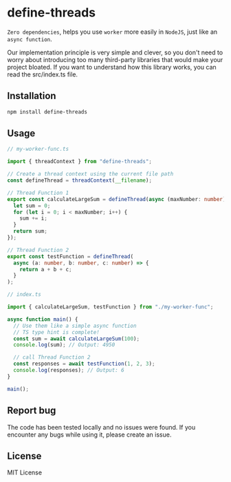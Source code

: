 # define-threads

`Zero dependencies`, helps you use `worker` more easily in `NodeJS`, just like an `async function`.

Our implementation principle is very simple and clever, so you don't need to worry about introducing too many third-party libraries that would make your project bloated.
If you want to understand how this library works, you can read the src/index.ts file.

## Installation

```bash
npm install define-threads
```

## Usage

```ts
// my-worker-func.ts

import { threadContext } from "define-threads";

// Create a thread context using the current file path
const defineThread = threadContext(__filename);

// Thread Function 1
export const calculateLargeSum = defineThread(async (maxNumber: number) => {
  let sum = 0;
  for (let i = 0; i < maxNumber; i++) {
    sum += i;
  }
  return sum;
});

// Thread Function 2
export const testFunction = defineThread(
  async (a: number, b: number, c: number) => {
    return a + b + c;
  }
);
```

```ts
// index.ts

import { calculateLargeSum, testFunction } from "./my-worker-func";

async function main() {
  // Use them like a simple async function
  // TS type hint is complete!
  const sum = await calculateLargeSum(100);
  console.log(sum); // Output: 4950

  // call Thread Function 2
  const responses = await testFunction(1, 2, 3);
  console.log(responses); // Output: 6
}

main();
```

## Report bug

The code has been tested locally and no issues were found. If you encounter any bugs while using it, please create an issue.

## License

MIT License

